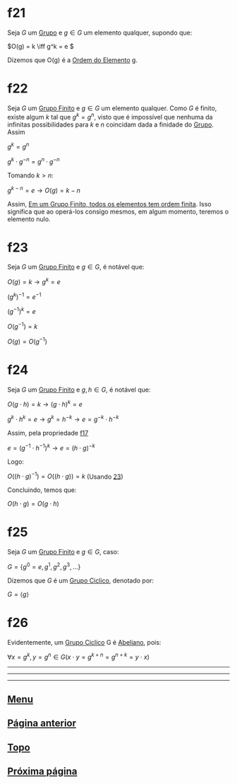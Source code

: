 # f21

Seja $G$ um [Grupo](/page%201.md#f11) e $g \in G$ um elemento qualquer, supondo que:

$O(g) = k \iff g^k = e $

Dizemos que O(g) é a <u>Ordem do Elemento</u> g.

# f22

Seja $G$ um [Grupo Finito](/page%201.md#f20) e $g \in G$ um elemento qualquer. Como $G$ é finito, existe algum $k$ tal que $g^k = g^n$, visto que é impossível que nenhuma da infinitas possibilidades para $k$ e $n$ coincidam dada a finidade do [Grupo](/page%201.md#f11). Assim

$g^k = g^n$

$g^k \cdot g^{-n} = g^n \cdot g^{-n}$

Tomando $k > n$:

$g^{k-n} = e \to O(g) = k - n$

Assim, <u>Em um Grupo Finito, todos os elementos tem ordem finita</u>. Isso significa que ao operá-los consigo mesmos, em algum momento, teremos o elemento nulo.

# f23

Seja $G$ um [Grupo Finito](/page%201.md#f20) e $g \in G$, é notável que:

$O(g) = k \to g^k = e$

$(g^k)^{-1} = e^{-1}$

$(g^{-1})^k = e$

$O(g^{-1}) = k$

$O(g) = O(g^{-1})$

# f24

Seja $G$ um [Grupo Finito](/page%201.md#f20) e $g, h \in G$, é notável que:

$O(g \cdot h) = k \to (g \cdot h)^k = e$

$g^k \cdot h^k = e \to g^k = h^{-k} \to e = g^{-k} \cdot h^{-k}$

Assim, pela propriedade [f17](/page%201.md#f17)

$e = (g^{-1} \cdot h^{-1})^{k} \to e = (h \cdot g)^{-k}$

Logo:

$O((h \cdot g)^{-1}) = O((h \cdot g)) = k$ (Usando [23](#f23))

Concluindo, temos que:

$O(h \cdot g) = O(g \cdot h)$

# f25

Seja $G$ um [Grupo Finito](/page%201.md#f20) e $g \in G$, caso:

$G = \{ g^0 = e, g^1, g^2, g^3, ... \}$

Dizemos que $G$ é um <u>Grupo Ciclico</u>, denotado por:

$G = \langle g \rangle$

# f26

Evidentemente, um [Grupo Ciclico](#f26) G é [Abeliano](/page%201.md#f14), pois:

$\forall x = g^k, y = g^n \in G (x \cdot y = g^{k + n} = g^{n + k} = y \cdot x)$

---
---
---

## [Menu](/readme.md)

## [Página anterior](/page%201.md)

## [Topo](#f21)

## [Próxima página](/page%203.md)